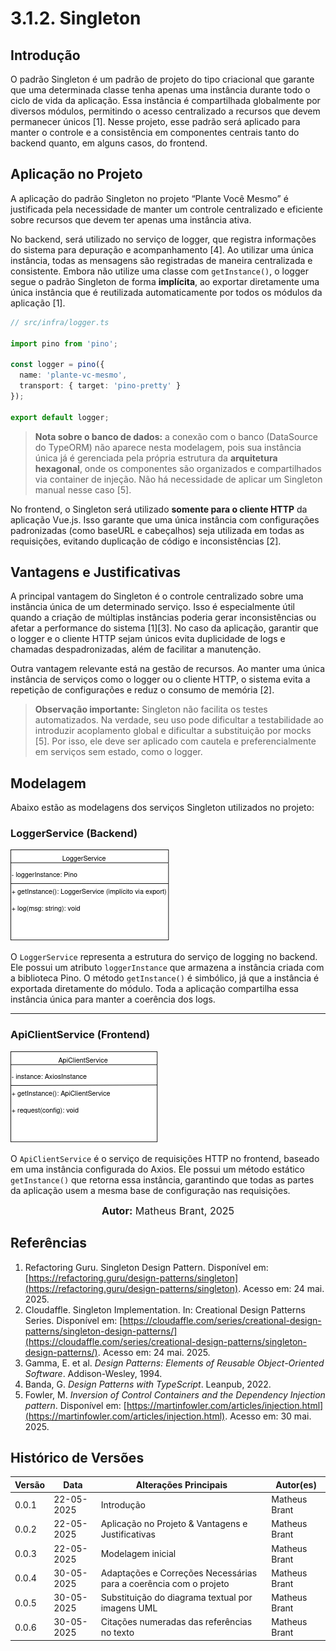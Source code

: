# 3.1.2. Singleton

## Introdução

O padrão Singleton é um padrão de projeto do tipo criacional que garante que uma determinada classe tenha apenas uma instância durante todo o ciclo de vida da aplicação. Essa instância é compartilhada globalmente por diversos módulos, permitindo o acesso centralizado a recursos que devem permanecer únicos [1]. Nesse projeto, esse padrão será aplicado para manter o controle e a consistência em componentes centrais tanto do backend quanto, em alguns casos, do frontend.

## Aplicação no Projeto

A aplicação do padrão Singleton no projeto “Plante Você Mesmo” é justificada pela necessidade de manter um controle centralizado e eficiente sobre recursos que devem ter apenas uma instância ativa.

No backend, será utilizado no serviço de logger, que registra informações do sistema para depuração e acompanhamento [4]. Ao utilizar uma única instância, todas as mensagens são registradas de maneira centralizada e consistente. Embora não utilize uma classe com `getInstance()`, o logger segue o padrão Singleton de forma **implícita**, ao exportar diretamente uma única instância que é reutilizada automaticamente por todos os módulos da aplicação [1].

```ts
// src/infra/logger.ts

import pino from 'pino';

const logger = pino({
  name: 'plante-vc-mesmo',
  transport: { target: 'pino-pretty' }
});

export default logger;
```

> **Nota sobre o banco de dados:** a conexão com o banco (DataSource do TypeORM) não aparece nesta modelagem, pois sua instância única já é gerenciada pela própria estrutura da **arquitetura hexagonal**, onde os componentes são organizados e compartilhados via container de injeção. Não há necessidade de aplicar um Singleton manual nesse caso [5].

No frontend, o Singleton será utilizado **somente para o cliente HTTP** da aplicação Vue.js. Isso garante que uma única instância com configurações padronizadas (como baseURL e cabeçalhos) seja utilizada em todas as requisições, evitando duplicação de código e inconsistências [2].

## Vantagens e Justificativas

A principal vantagem do Singleton é o controle centralizado sobre uma instância única de um determinado serviço. Isso é especialmente útil quando a criação de múltiplas instâncias poderia gerar inconsistências ou afetar a performance do sistema [1][3]. No caso da aplicação, garantir que o logger e o cliente HTTP sejam únicos evita duplicidade de logs e chamadas despadronizadas, além de facilitar a manutenção.

Outra vantagem relevante está na gestão de recursos. Ao manter uma única instância de serviços como o logger ou o cliente HTTP, o sistema evita a repetição de configurações e reduz o consumo de memória [2].

> **Observação importante:**  Singleton não facilita os testes automatizados. Na verdade, seu uso pode dificultar a testabilidade ao introduzir acoplamento global e dificultar a substituição por mocks [5]. Por isso, ele deve ser aplicado com cautela e preferencialmente em serviços sem estado, como o logger.

## Modelagem

Abaixo estão as modelagens dos serviços Singleton utilizados no projeto:

### LoggerService (Backend)

![LoggerService](../../assets/singleton_logger.png)

O `LoggerService` representa a estrutura do serviço de logging no backend. Ele possui um atributo `loggerInstance` que armazena a instância criada com a biblioteca Pino. O método `getInstance()` é simbólico, já que a instância é exportada diretamente do módulo. Toda a aplicação compartilha essa instância única para manter a coerência dos logs.

---

### ApiClientService (Frontend)

![ApiClientService](../../assets/singleton_apiclient.png)

O `ApiClientService` é o serviço de requisições HTTP no frontend, baseado em uma instância configurada do Axios. Ele possui um método estático `getInstance()` que retorna essa instância, garantindo que todas as partes da aplicação usem a mesma base de configuração nas requisições.

<font size="3"><p style="text-align: center"><b>Autor:</b> Matheus Brant, 2025 </p></font>

## Referências

1. Refactoring Guru. Singleton Design Pattern. Disponível em: [https://refactoring.guru/design-patterns/singleton](https://refactoring.guru/design-patterns/singleton). Acesso em: 24 mai. 2025.  
2. Cloudaffle. Singleton Implementation. In: Creational Design Patterns Series. Disponível em: [https://cloudaffle.com/series/creational-design-patterns/singleton-design-patterns/](https://cloudaffle.com/series/creational-design-patterns/singleton-design-patterns/). Acesso em: 24 mai. 2025.  
3. Gamma, E. et al. *Design Patterns: Elements of Reusable Object-Oriented Software*. Addison-Wesley, 1994.  
4. Banda, G. *Design Patterns with TypeScript*. Leanpub, 2022.  
5. Fowler, M. *Inversion of Control Containers and the Dependency Injection pattern*. Disponível em: [https://martinfowler.com/articles/injection.html](https://martinfowler.com/articles/injection.html). Acesso em: 30 mai. 2025.

## Histórico de Versões

| Versão | Data       | Alterações Principais                             | Autor(es)                                |
|--------|------------|---------------------------------------------------|------------------------------------------|
| 0.0.1  | 22-05-2025 | Introdução                                        | Matheus Brant                            |
| 0.0.2  | 22-05-2025 | Aplicação no Projeto & Vantagens e Justificativas | Matheus Brant                            |
| 0.0.3  | 22-05-2025 | Modelagem inicial                                 | Matheus Brant                            |
| 0.0.4  | 30-05-2025 | Adaptações e Correções Necessárias para a coerência com o projeto    | Matheus Brant                            |
| 0.0.5  | 30-05-2025 | Substituição do diagrama textual por imagens UML  | Matheus Brant                            |
| 0.0.6  | 30-05-2025 | Citações numeradas das referências no texto       | Matheus Brant                            |